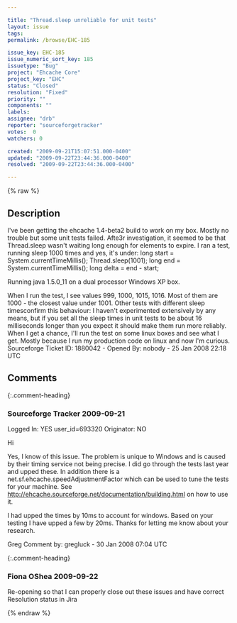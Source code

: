 ```yaml
---

title: "Thread.sleep unreliable for unit tests"
layout: issue
tags: 
permalink: /browse/EHC-185

issue_key: EHC-185
issue_numeric_sort_key: 185
issuetype: "Bug"
project: "Ehcache Core"
project_key: "EHC"
status: "Closed"
resolution: "Fixed"
priority: ""
components: ""
labels: 
assignee: "drb"
reporter: "sourceforgetracker"
votes:  0
watchers: 0

created: "2009-09-21T15:07:51.000-0400"
updated: "2009-09-22T23:44:36.000-0400"
resolved: "2009-09-22T23:44:36.000-0400"

---
```




{% raw %}



## Description

<div markdown="1" class="description">

I've been getting the ehcache 1.4-beta2 build to work on my box. Mostly no trouble but some unit tests failed. Afte3r investigation, it seemed to be that Thread.sleep wasn't waiting long enough for elements to expire. I ran a test, running sleep 1000 times and yes, it's under:
long start = System.currentTimeMillis();
Thread.sleep(1001);
long end = System.currentTimeMillis();
long delta = end - start;

Running java 1.5.0\_11 on a dual processor Windows XP box.

When I run the test, I see values 999, 1000, 1015, 1016. Most of them are 1000 - the closest value under 1001. Other tests with different sleep timesconfirm this behaviour: I haven't experimented extensively by any means, but if you set all the sleep times in unit tests to be about 16 milliseconds longer than you expect it should make them run more reliably.
When I get a chance, I'll run the test on some linux boxes and see what I get. Mostly because I run my production code on linux and now I'm curious.
Sourceforge Ticket ID: 1880042 - Opened By: nobody - 25 Jan 2008 22:18 UTC

</div>

## Comments


{:.comment-heading}
### **Sourceforge Tracker** <span class="date">2009-09-21</span>

<div markdown="1" class="comment">

Logged In: YES 
user\_id=693320
Originator: NO

Hi

Yes, I know of this issue. The problem is unique to Windows and is caused by their timing service not being precise. I did go through the tests last year and upped these. In addition there is a net.sf.ehcache.speedAdjustmentFactor which can be used to tune the tests for your machine. See http://ehcache.sourceforge.net/documentation/building.html on how to use it.

I had upped the times by 10ms to account for windows. Based on your testing I have upped a few by 20ms. Thanks for letting me know about your research.

Greg
Comment by: gregluck - 30 Jan 2008 07:04 UTC

</div>


{:.comment-heading}
### **Fiona OShea** <span class="date">2009-09-22</span>

<div markdown="1" class="comment">

Re-opening so that I can properly close out these issues and have correct Resolution status in Jira

</div>



{% endraw %}
